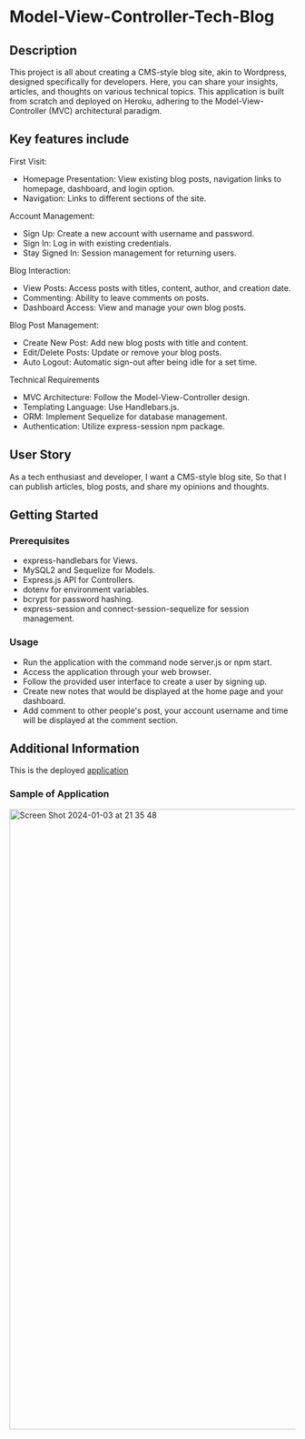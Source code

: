 # Model-View-Controller-Tech-Blog

## Description 

This project is all about creating a CMS-style blog site, akin to Wordpress, designed specifically for developers. Here, you can share your insights, articles, and thoughts on various technical topics. This application is built from scratch and deployed on Heroku, adhering to the Model-View-Controller (MVC) architectural paradigm.

## Key features include

First Visit:

- Homepage Presentation: View existing blog posts, navigation links to homepage, dashboard, and login option.
- Navigation: Links to different sections of the site.
  
Account Management:

- Sign Up: Create a new account with username and password.
- Sign In: Log in with existing credentials.
- Stay Signed In: Session management for returning users.

Blog Interaction:

- View Posts: Access posts with titles, content, author, and creation date.
- Commenting: Ability to leave comments on posts.
- Dashboard Access: View and manage your own blog posts.

Blog Post Management:

- Create New Post: Add new blog posts with title and content.
- Edit/Delete Posts: Update or remove your blog posts.
- Auto Logout: Automatic sign-out after being idle for a set time.
  
Technical Requirements

- MVC Architecture: Follow the Model-View-Controller design.
- Templating Language: Use Handlebars.js.
- ORM: Implement Sequelize for database management.
- Authentication: Utilize express-session npm package.
  
## User Story 
As a tech enthusiast and developer, I want a CMS-style blog site, So that I can publish articles, blog posts, and share my opinions and thoughts.

## Getting Started 

### Prerequisites

- express-handlebars for Views.
- MySQL2 and Sequelize for Models.
- Express.js API for Controllers.
- dotenv for environment variables.
- bcrypt for password hashing.
- express-session and connect-session-sequelize for session management.

### Usage
- Run the application with the command node server.js or npm start.
- Access the application through your web browser.
- Follow the provided user interface to create a user by signing up.
- Create new notes that would be displayed at the home page and your dashboard.
- Add comment to other people's post, your account username and time will be displayed at the comment section.

## Additional Information 
This is the deployed [application](https://t3chbl0g-07c794255588.herokuapp.com)

### Sample of Application
<img width="1091" alt="Screen Shot 2024-01-03 at 21 35 48" src="https://github.com/ajabadi/MVC-Tech-Blog/assets/145517793/850af8e3-f223-4541-b3bf-1d0d347edb00">
